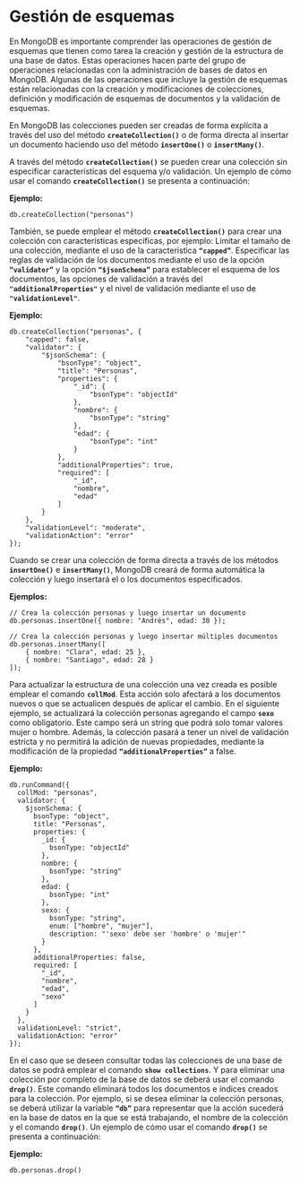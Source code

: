 # Gestión de esquemas

En MongoDB es importante comprender las operaciones de gestión de esquemas que tienen como tarea la creación y gestión de la estructura de una base de datos. Estas operaciones hacen parte del grupo de operaciones relacionadas con la administración de bases de datos en MongoDB. Algunas de las operaciones que incluye la gestión de esquemas están relacionadas con la creación y modificaciones de colecciones, definición y modificación de esquemas de documentos y la validación de esquemas.

En MongoDB las colecciones pueden ser creadas de forma explícita a través del uso del método **`createCollection()`** o de forma directa al insertar un documento haciendo uso del método **`insertOne()`** o **`insertMany()`**.

A través del método **`createCollection()`** se pueden crear una colección sin especificar características del esquema y/o validación. Un ejemplo de cómo usar el comando **`createCollection()`** se presenta a continuación:

**Ejemplo:**

```
db.createCollection("personas")
```

También, se puede emplear el método **`createCollection()`** para crear una colección con características específicas, por ejemplo: Limitar el tamaño de una colección, mediante el uso de la característica **`“capped”`**. Especificar las reglas de validación de los documentos mediante el uso de la opción **`“validator”`** y la opción **`“$jsonSchema”`** para establecer el esquema de los documentos, las opciones de validación a través del **`"additionalProperties"`** y el nivel de validación mediante el uso de **`"validationLevel"`**.

**Ejemplo:**

```
db.createCollection("personas", {
    "capped": false,
    "validator": {
        "$jsonSchema": {
            "bsonType": "object",
            "title": "Personas",
            "properties": {
                "_id": {
                    "bsonType": "objectId"
                },
                "nombre": {
                    "bsonType": "string"
                },
                "edad": {
                    "bsonType": "int"
                }
            },
            "additionalProperties": true,
            "required": [
                "_id",
                "nombre",
                "edad"
            ]
        }
    },
    "validationLevel": "moderate",
    "validationAction": "error"
});
```

Cuando se crear una colección de forma directa a través de los métodos **`insertOne()`** e **`insertMany()`**, MongoDB creará de forma automática la colección y luego insertará el o los documentos especificados.

**Ejemplos:**

```
// Crea la colección personas y luego insertar un documento
db.personas.insertOne({ nombre: "Andrés", edad: 30 });

// Crea la colección personas y luego insertar múltiples documentos
db.personas.insertMany([
    { nombre: "Clara", edad: 25 },
    { nombre: "Santiago", edad: 28 }
]);
```

Para actualizar la estructura de una colección una vez creada es posible emplear el comando **`collMod`**. Esta acción solo afectará a los documentos nuevos o que se actualicen después de aplicar el cambio. En el siguiente ejemplo, se actualizará la colección personas agregando el campo **`sexo`** como obligatorio. Este campo será un string que podrá solo tomar valores mujer o hombre. Además, la colección pasará a tener un nivel de validación estricta y no permitirá la adición de nuevas propiedades, mediante la modificación de la propiedad **`“additionalProperties”`** a false.

**Ejemplo:**

```
db.runCommand({
  collMod: "personas",
  validator: {
    $jsonSchema: {
      bsonType: "object",
      title: "Personas",
      properties: {
        _id: {
          bsonType: "objectId"
        },
        nombre: {
          bsonType: "string"
        },
        edad: {
          bsonType: "int"
        },
        sexo: {
          bsonType: "string",
          enum: ["hombre", "mujer"],
          description: "'sexo' debe ser 'hombre' o 'mujer'"
        }
      },
      additionalProperties: false,
      required: [
        "_id",
        "nombre",
        "edad",
        "sexo"
      ]
    }
  },
  validationLevel: "strict",
  validationAction: "error"
});
```

En el caso que se deseen consultar todas las colecciones de una base de datos se podrá emplear el comando **`show collections`**. Y para eliminar una colección por completo de la base de datos se deberá usar el comando **`drop()`**. Este comando eliminará todos los documentos e índices creados para la colección. Por ejemplo, si se desea eliminar la colección personas, se deberá utilizar la variable **`“db”`** para representar que la acción sucederá en la base de datos en la que se está trabajando, el nombre de la colección y el comando **`drop()`**. Un ejemplo de cómo usar el comando **`drop()`** se presenta a continuación:

**Ejemplo:**

```
db.personas.drop()
```
